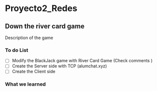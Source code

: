 # Proyecto2_Redes
## Down the river card game
Description of the game


### To do List
- [ ] Modify the BlackJack game with River Card Game (Check comments )
- [ ] Create the Server side with TCP (alumchat.xyz)
- [ ] Create the Client side

### What we learned

